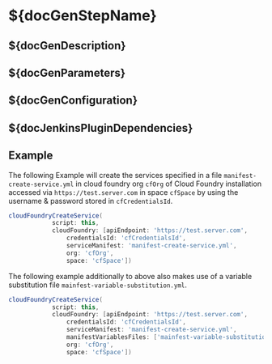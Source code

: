 # ${docGenStepName}

## ${docGenDescription}

## ${docGenParameters}

## ${docGenConfiguration}

## ${docJenkinsPluginDependencies}

## Example


The following Example will create the services specified in a file `manifest-create-service.yml` in cloud foundry org `cfOrg` of Cloud Foundry installation accessed via `https://test.server.com` in space `cfSpace` by using the username & password stored in `cfCredentialsId`.

```groovy
cloudFoundryCreateService(
            script: this,
            cloudFoundry: [apiEndpoint: 'https://test.server.com',
                credentialsId: 'cfCredentialsId', 
                serviceManifest: 'manifest-create-service.yml', 
                org: 'cfOrg', 
                space: 'cfSpace'])
```

The following example additionally to above also makes use of a variable substitution file `mainfest-variable-substitution.yml`.

```groovy
cloudFoundryCreateService(
            script: this,
            cloudFoundry: [apiEndpoint: 'https://test.server.com',
                credentialsId: 'cfCredentialsId', 
                serviceManifest: 'manifest-create-service.yml', 
                manifestVariablesFiles: ['mainfest-variable-substitution.yml'],                
                org: 'cfOrg', 
                space: 'cfSpace'])

```
